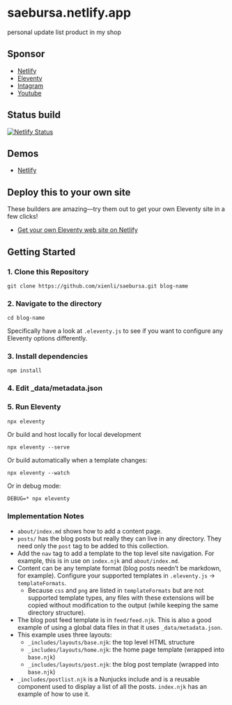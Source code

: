 # saebursa.netlify.app

personal update list product in my shop

## Sponsor

* [Netlify](https://www.netlify.com/)
* [Eleventy](https://www.11ty.dev/)
* [Intagram](https://instagram.com/pmm_umm91)
* [Youtube](https://youtube.com/channel/UCShlGVaP3Y4BUAxE56OChdg)

## Status build

[![Netlify Status](https://api.netlify.com/api/v1/badges/042e2bcc-2830-4c76-a005-e9fae9a1f729/deploy-status)](https://app.netlify.com/sites/saebursa/deploys)

## Demos

* [Netlify](https://saebursa.netlify.app/)

## Deploy this to your own site

These builders are amazing—try them out to get your own Eleventy site in a few clicks!

* [Get your own Eleventy web site on Netlify](https://app.netlify.com/start/deploy?repository=https://github.com/xienli/saebursa.git)

## Getting Started

### 1. Clone this Repository

```
git clone https://github.com/xienli/saebursa.git blog-name
```


### 2. Navigate to the directory

```
cd blog-name
```

Specifically have a look at `.eleventy.js` to see if you want to configure any Eleventy options differently.

### 3. Install dependencies

```
npm install
```

### 4. Edit _data/metadata.json

### 5. Run Eleventy

```
npx eleventy
```

Or build and host locally for local development
```
npx eleventy --serve
```

Or build automatically when a template changes:
```
npx eleventy --watch
```

Or in debug mode:
```
DEBUG=* npx eleventy
```

### Implementation Notes

* `about/index.md` shows how to add a content page.
* `posts/` has the blog posts but really they can live in any directory. They need only the `post` tag to be added to this collection.
* Add the `nav` tag to add a template to the top level site navigation. For example, this is in use on `index.njk` and `about/index.md`.
* Content can be any template format (blog posts needn’t be markdown, for example). Configure your supported templates in `.eleventy.js` -> `templateFormats`.
	* Because `css` and `png` are listed in `templateFormats` but are not supported template types, any files with these extensions will be copied without modification to the output (while keeping the same directory structure).
* The blog post feed template is in `feed/feed.njk`. This is also a good example of using a global data files in that it uses `_data/metadata.json`.
* This example uses three layouts:
  * `_includes/layouts/base.njk`: the top level HTML structure
  * `_includes/layouts/home.njk`: the home page template (wrapped into `base.njk`)
  * `_includes/layouts/post.njk`: the blog post template (wrapped into `base.njk`)
* `_includes/postlist.njk` is a Nunjucks include and is a reusable component used to display a list of all the posts. `index.njk` has an example of how to use it.
